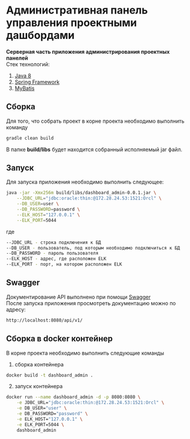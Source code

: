 Административная панель управления проектными дашбордами
===
__Серверная часть приложения администрирования проектных панелей__
<br>Стек технологий:
1. [Java 8](https://java.com/)
1. [Spring Framework](https://spring.io/)
1. [MyBatis](http://www.mybatis.org/)

Сборка
---
Для того, что собрать проект в корне проекта необходимо выполнить команду
```bash
gradle clean build
```
В папке **build/libs** будет находится собранный исполняемый jar файл.

Запуск
---
Для запуска приложения необходимо выполнить следующее:
```bash
java -jar -Xmx256m build/libs/dashboard_admin-0.0.1.jar \
    --JDBC_URL="jdbc:oracle:thin:@172.28.24.53:1521:Orcl" \
    --DB_USER=user \
    --DB_PASSWORD=password \
    --ELK_HOST="127.0.0.1" \
    --ELK_PORT=5044
```
где
```bash
--JDBC_URL - строка подключения к БД
--DB_USER - пользователь, под которым необходимо подключиться к БД
--DB_PASSWORD - пароль пользователя
--ELK_HOST - адрес, где расположен ELK
--ELK_PORT - порт, на котором расположен ELK
```

Swagger
---
Документирование API выполнено при помощи [Swagger](https://swagger.io/)
<br>После запуска приложения просмотреть документацию можно по адресу:
```bash
http://localhost:8080/api/v1/
```

Сборка в docker контейнер
---
В корне проекта необходимо выполнить следующие команды
1. сборка контейнера

```bash
docker build -t dashboard_admin .
```

2. запуск контейнера

```bash
docker run --name dashboard_admin -d -p 8080:8080 \
    -e JDBC_URL="jdbc:oracle:thin:@172.28.24.53:1521:Orcl" \
    -e DB_USER="user" \
    -e DB_PASSWORD="password" \
    -e ELK_HOST="127.0.0.1" \
    -e ELK_PORT=5044 \
    dashboard_admin
```

